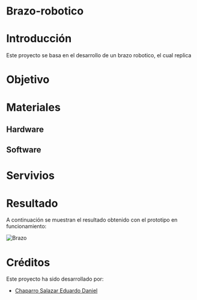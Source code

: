 # Brazo-robotico

# Introducción

Este proyecto se basa en el desarrollo de un brazo robotico, el cual replica 

# Objetivo

# Materiales
## Hardware
## Software

# Servivios

# Resultado
A continuación se muestran el resultado obtenido con el prototipo en funcionamiento:

![Brazo](https://github.com/DanielChaparro82/Imagenes/blob/main/Brazo.jpg)

# Créditos 
Este proyecto ha sido desarrollado por:
- [Chaparro Salazar Eduardo Daniel](https://github.com/DanielChaparro82?tab=repositories)
